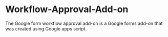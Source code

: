 # Workflow-Approval-Add-on
The Google form workflow approval add-on is a Google forms add-on that was created using Google apps script.
